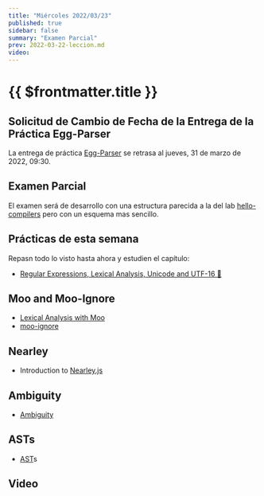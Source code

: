 ```yaml
---
title: "Miércoles 2022/03/23"
published: true
sidebar: false
summary: "Examen Parcial"
prev: 2022-03-22-leccion.md
video:
---
```


# {{ $frontmatter.title }}

## Solicitud de Cambio de Fecha de la Entrega de la Práctica Egg-Parser

La entrega de práctica [Egg-Parser](/practicas/egg-parser.html) se retrasa al jueves, 31 de marzo de 2022, 09:30.

## Examen Parcial 

El examen será de desarrollo con una estructura parecida a la del lab [hello-compilers](/practicas/hello-compiler.html) pero con un esquema mas sencillo.


## Prácticas de esta semana

Repasn todo lo visto hasta ahora y estudien el capítulo:

* [Regular Expressions, Lexical Analysis, Unicode and UTF-16 🚒](/temas/expresiones-regulares-y-analisis-lexico/)

## Moo and Moo-Ignore

* [Lexical Analysis with Moo](/temas/syntax-analysis/earley/moo.html)
* [moo-ignore](https://www.npmjs.com/package/moo-ignore)

## Nearley 

* Introduction to [Nearley.js](/temas/syntax-analysis/earley/nearley.html)

## Ambiguity 

* [Ambiguity](/temas/syntax-analysis/earley/ambiguity.html)

## ASTs

* [AST](/temas/syntax-analysis/ast.html)s

## Video

<youtube></youtube>
